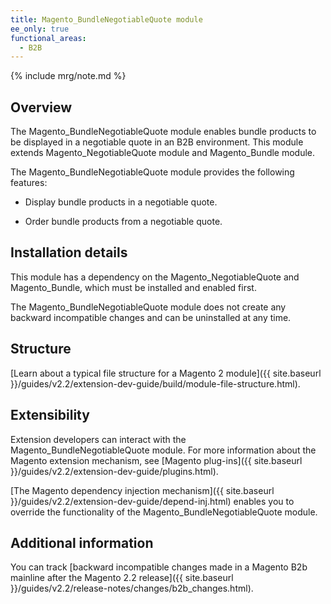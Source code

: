 ```yaml
---
title: Magento_BundleNegotiableQuote module
ee_only: true
functional_areas:
  - B2B
---
```


{% include mrg/note.md %}

## Overview

The Magento_BundleNegotiableQuote module enables bundle products to be displayed in a negotiable quote in an B2B environment. This module extends Magento_NegotiableQuote module and Magento_Bundle module.

The Magento_BundleNegotiableQuote module provides the following features:

* Display bundle products in a negotiable quote.
 
* Order bundle products from a negotiable quote.
 
## Installation details

This module has a dependency on the Magento_NegotiableQuote and Magento_Bundle, which must be installed and enabled first. 
 
The Magento_BundleNegotiableQuote module does not create any backward incompatible changes and can be uninstalled at any time. 
 
## Structure
 
[Learn about a typical file structure for a Magento 2 module]({{ site.baseurl }}/guides/v2.2/extension-dev-guide/build/module-file-structure.html).
 
## Extensibility
 
Extension developers can interact with the Magento_BundleNegotiableQuote module. For more information about the Magento extension mechanism, see [Magento plug-ins]({{ site.baseurl }}/guides/v2.2/extension-dev-guide/plugins.html).
 
[The Magento dependency injection mechanism]({{ site.baseurl }}/guides/v2.2/extension-dev-guide/depend-inj.html) enables you to override the functionality of the Magento_BundleNegotiableQuote module.

## Additional information
 
You can track [backward incompatible changes made in a Magento B2b mainline after the Magento 2.2 release]({{ site.baseurl }}/guides/v2.2/release-notes/changes/b2b_changes.html).
